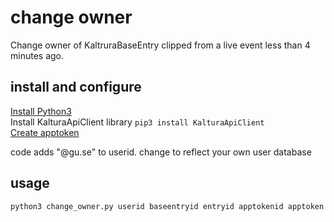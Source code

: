
# change owner
Change owner of KaltruraBaseEntry clipped from a live event less than 4 minutes ago.   

## install and configure  
[Install Python3](https://www.python.org/downloads/)   
Install KalturaApiClient library `pip3 install KalturaApiClient`  
[Create apptoken](https://developer.kaltura.com/api-docs/VPaaS-API-Getting-Started/application-tokens.html)  

code adds "@gu.se" to userid. change to reflect your own user database  

## usage
`python3 change_owner.py userid baseentryid entryid apptokenid apptoken`
